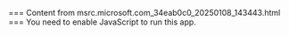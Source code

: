 === Content from msrc.microsoft.com_34eab0c0_20250108_143443.html ===
You need to enable JavaScript to run this app.
